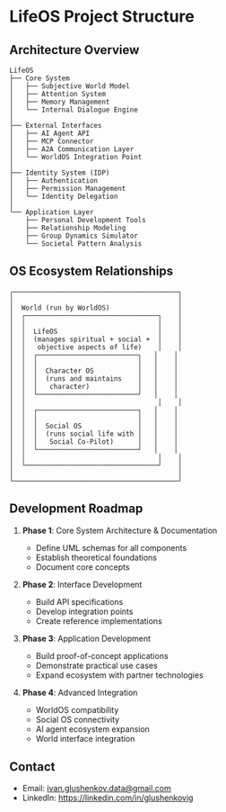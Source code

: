 # LifeOS Project Structure

## Architecture Overview

```
LifeOS
├── Core System
│   ├── Subjective World Model
│   ├── Attention System
│   ├── Memory Management
│   └── Internal Dialogue Engine
│
├── External Interfaces
│   ├── AI Agent API
│   ├── MCP Connector
│   ├── A2A Communication Layer
│   └── WorldOS Integration Point
│
├── Identity System (IDP)
│   ├── Authentication
│   ├── Permission Management
│   └── Identity Delegation
│
└── Application Layer
    ├── Personal Development Tools
    ├── Relationship Modeling
    ├── Group Dynamics Simulator
    └── Societal Pattern Analysis
```

## OS Ecosystem Relationships

```
┌─────────────────────────────────────────┐
│                                         │
│  World (run by WorldOS)                 │
│  ┌─────────────────────────────────┐    │
│  │                                 │    │
│  │  LifeOS                         │    │
│  │  (manages spiritual + social +  │    │
│  │   objective aspects of life)    │    │
│  │  ┌─────────────────────────┐   │    │
│  │  │                         │   │    │
│  │  │  Character OS           │   │    │
│  │  │  (runs and maintains    │   │    │
│  │  │   character)            │   │    │
│  │  └─────────────────────────┘   │    │
│  │                                 │    │
│  │  ┌─────────────────────────┐   │    │
│  │  │                         │   │    │
│  │  │  Social OS              │   │    │
│  │  │  (runs social life with │   │    │
│  │  │   Social Co-Pilot)      │   │    │
│  │  └─────────────────────────┘   │    │
│  │                                 │    │
│  └─────────────────────────────────┘    │
│                                         │
└─────────────────────────────────────────┘
```

## Development Roadmap

1. **Phase 1**: Core System Architecture & Documentation
   - Define UML schemas for all components
   - Establish theoretical foundations
   - Document core concepts

2. **Phase 2**: Interface Development
   - Build API specifications
   - Develop integration points
   - Create reference implementations

3. **Phase 3**: Application Development
   - Build proof-of-concept applications
   - Demonstrate practical use cases
   - Expand ecosystem with partner technologies

4. **Phase 4**: Advanced Integration
   - WorldOS compatibility
   - Social OS connectivity
   - AI agent ecosystem expansion
   - World interface integration

## Contact

- Email: ivan.glushenkov.data@gmail.com
- LinkedIn: https://linkedin.com/in/glushenkovig